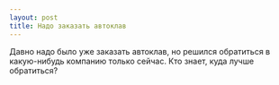 ```yaml
---
layout: post 
title: Надо заказать автоклав 
--- 
```

Давно надо было уже заказать автоклав, но решился обратиться в какую-нибудь компанию только сейчас. Кто знает, куда лучше обратиться?